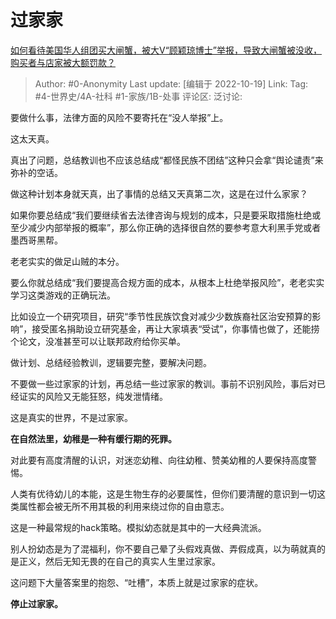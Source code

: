 # 过家家
[如何看待美国华人组团买大闸蟹，被大V“顾颖琼博士”举报，导致大闸蟹被没收，购买者与店家被大额罚款？](https://www.zhihu.com/question/559379293/answer/2720446770)

> Author: #0-Anonymity
> Last update: [编辑于 2022-10-19]
> Link:
> Tag: #4-世界史/4A-社科 #1-家族/1B-处事
> 评论区:
> 泛讨论:

要做什么事，法律方面的风险不要寄托在“没人举报”上。

这太天真。

真出了问题，总结教训也不应该总结成“都怪民族不团结”这种只会拿“舆论谴责”来弥补的空话。

做这种计划本身就天真，出了事情的总结又天真第二次，这是在过什么家家？

如果你要总结成“我们要继续省去法律咨询与规划的成本，只是要采取措施杜绝或至少减少内部举报的概率”，那么你正确的选择很自然的要参考意大利黑手党或者墨西哥黑帮。

老老实实的做足山贼的本分。

要么你就总结成“我们要提高合规方面的成本，从根本上杜绝举报风险”，老老实实学习这类游戏的正确玩法。

比如设立一个研究项目，研究“季节性民族饮食对减少少数族裔社区治安预算的影响”，接受匿名捐助设立研究基金，再让大家填表“受试”，你事情也做了，还能捞个论文，没准甚至可以让联邦政府给你买单。

做计划、总结经验教训，逻辑要完整，要解决问题。

不要做一些过家家的计划，再总结一些过家家的教训。事前不识别风险，事后对已经证实的风险又无能狂怒，纯发泄情绪。

这是真实的世界，不是过家家。

**在自然法里，幼稚是一种有缓行期的死罪。**

对此要有高度清醒的认识，对迷恋幼稚、向往幼稚、赞美幼稚的人要保持高度警惕。

人类有优待幼儿的本能，这是生物生存的必要属性，但你们要清醒的意识到一切这类属性都会被无所不用其极的利用来绕过你的自由意志。

这是一种最常规的hack策略。模拟幼态就是其中的一大经典流派。

别人扮幼态是为了混福利，你不要自己晕了头假戏真做、弄假成真，以为萌就真的是正义，然后无知无畏的在自己的真实人生里过家家。

这问题下大量答案里的抱怨、“吐槽”，本质上就是过家家的症状。

**停止过家家。**
